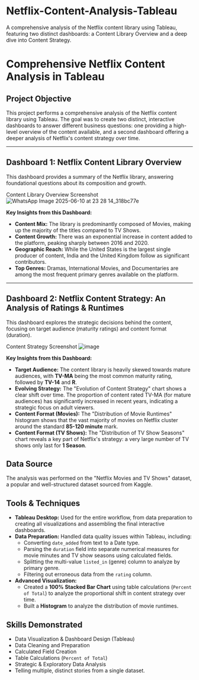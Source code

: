 # Netflix-Content-Analysis-Tableau
A comprehensive analysis of the Netflix content library using Tableau, featuring two distinct dashboards: a Content Library Overview and a deep dive into Content Strategy.

# Comprehensive Netflix Content Analysis in Tableau

## Project Objective
This project performs a comprehensive analysis of the Netflix content library using Tableau. The goal was to create two distinct, interactive dashboards to answer different business questions: one providing a high-level overview of the content available, and a second dashboard offering a deeper analysis of Netflix's content strategy over time.

---

## Dashboard 1: Netflix Content Library Overview
This dashboard provides a summary of the Netflix library, answering foundational questions about its composition and growth.

Content Library Overview Screenshot
![WhatsApp Image 2025-06-10 at 23 28 14_318bc77e](https://github.com/user-attachments/assets/f53101c5-6f6d-43fc-bdf8-851fb03dc5dc)


**Key Insights from this Dashboard:**
* **Content Mix:** The library is predominantly composed of Movies, making up the majority of the titles compared to TV Shows.
* **Content Growth:** There was an exponential increase in content added to the platform, peaking sharply between 2016 and 2020.
* **Geographic Reach:** While the United States is the largest single producer of content, India and the United Kingdom follow as significant contributors.
* **Top Genres:** Dramas, International Movies, and Documentaries are among the most frequent primary genres available on the platform.

---

## Dashboard 2: Netflix Content Strategy: An Analysis of Ratings & Runtimes
This dashboard explores the strategic decisions behind the content, focusing on target audience (maturity ratings) and content format (duration).

Content Strategy Screenshot
![image](https://github.com/user-attachments/assets/5f3a3d2a-34c6-40bc-bad1-d8df21656eae)


**Key Insights from this Dashboard:**
* **Target Audience:** The content library is heavily skewed towards mature audiences, with **TV-MA** being the most common maturity rating, followed by **TV-14** and **R**.
* **Evolving Strategy:** The "Evolution of Content Strategy" chart shows a clear shift over time. The proportion of content rated TV-MA (for mature audiences) has significantly increased in recent years, indicating a strategic focus on adult viewers.
* **Content Format (Movies):** The "Distribution of Movie Runtimes" histogram shows that the vast majority of movies on Netflix cluster around the standard **85-120 minute** mark.
* **Content Format (TV Shows):** The "Distribution of TV Show Seasons" chart reveals a key part of Netflix's strategy: a very large number of TV shows only last for **1 Season**.

## Data Source
The analysis was performed on the "Netflix Movies and TV Shows" dataset, a popular and well-structured dataset sourced from Kaggle.

## Tools & Techniques
* **Tableau Desktop:** Used for the entire workflow, from data preparation to creating all visualizations and assembling the final interactive dashboards.
* **Data Preparation:** Handled data quality issues within Tableau, including:
    * Converting `date_added` from text to a Date type.
    * Parsing the `duration` field into separate numerical measures for movie minutes and TV show seasons using calculated fields.
    * Splitting the multi-value `listed_in` (genre) column to analyze by primary genre.
    * Filtering out erroneous data from the `rating` column.
* **Advanced Visualization:**
    * Created a **100% Stacked Bar Chart** using table calculations (`Percent of Total`) to analyze the proportional shift in content strategy over time.
    * Built a **Histogram** to analyze the distribution of movie runtimes.

## Skills Demonstrated
* Data Visualization & Dashboard Design (Tableau)
* Data Cleaning and Preparation
* Calculated Field Creation
* Table Calculations (`Percent of Total`)
* Strategic & Exploratory Data Analysis
* Telling multiple, distinct stories from a single dataset.
